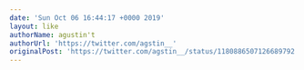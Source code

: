 ```yaml
---
date: 'Sun Oct 06 16:44:17 +0000 2019'
layout: like
authorName: agustin't
authorUrl: 'https://twitter.com/agstin__'
originalPost: 'https://twitter.com/agstin__/status/1180886507126689792'
---
```

